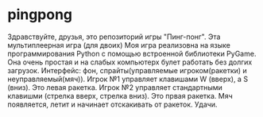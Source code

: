 # pingpong
Здравствуйте, друзья, это репозиторий игры "Пинг-понг". Эта мультиплеерная игра (для двоих)
Моя игра реализовна на языке программирования Python с помощью встроенной библиотеки PyGame. Она очень простая и на слабых компьютерх булет работать без долгих загрузок.
Интерфейс: фон, спрайты(управляемые игроком(ракетки) и неуправляемый(мяч)).
Игрок №1 управляет клавишами W (вверх), а S (вниз). Это левая ракетка.
Игрок №2 управляет стандартными клавишми (стрелка вверх, стрелка вниз). Это првая ракетка.
Мяч появляется, летит и начинает отскакивать от ракеток.
Удачи.
